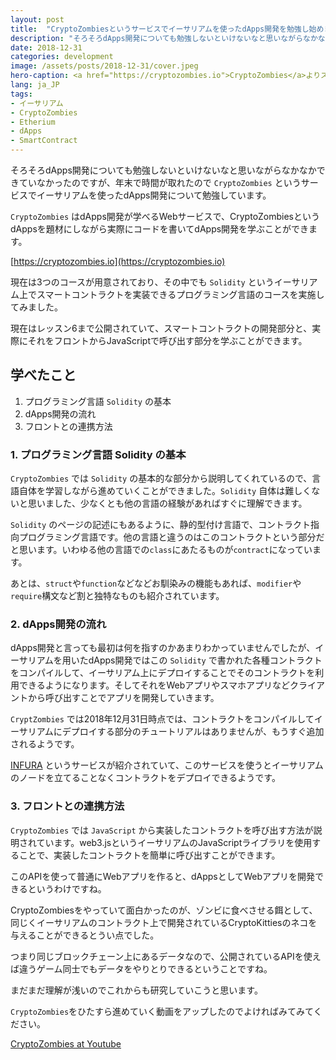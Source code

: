 ```yaml
---
layout: post
title:  "CryptoZombiesというサービスでイーサリアムを使ったdApps開発を勉強し始めました"
description: "そろそろdApps開発についても勉強しないといけないなと思いながらなかなかできていなかったのですが、年末で時間が取れたので CryptoZombiesというサービスでイーサリアムを使ったdApps開発について勉強しています。"
date: 2018-12-31
categories: development
image: /assets/posts/2018-12-31/cover.jpeg
hero-caption: <a href="https://cryptozombies.io">CryptoZombies</a>よりスクリーンショット
lang: ja_JP
tags:
- イーサリアム
- CryptoZombies
- Etherium
- dApps
- SmartContract
---
```


そろそろdApps開発についても勉強しないといけないなと思いながらなかなかできていなかったのですが、年末で時間が取れたので `CryptoZombies` というサービスでイーサリアムを使ったdApps開発について勉強しています。

`CryptoZombies` はdApps開発が学べるWebサービスで、CryptoZombiesというdAppsを題材にしながら実際にコードを書いてdApps開発を学ぶことができます。

[https://cryptozombies.io](https://cryptozombies.io)

現在は3つのコースが用意されており、その中でも `Solidity` というイーサリアム上でスマートコントラクトを実装できるプログラミング言語のコースを実施してみました。

現在はレッスン6まで公開されていて、スマートコントラクトの開発部分と、実際にそれをフロントからJavaScriptで呼び出す部分を学ぶことができます。

## 学べたこと

1. プログラミング言語 `Solidity` の基本
2. dApps開発の流れ
3. フロントとの連携方法

### 1. プログラミング言語 Solidity の基本

`CryptoZombies` では `Solidity` の基本的な部分から説明してくれているので、言語自体を学習しながら進めていくことができました。`Solidity` 自体は難しくないと思いました、少なくとも他の言語の経験があればすぐに理解できます。

`Solidity` のページの記述にもあるように、静的型付け言語で、コントラクト指向プログラミング言語です。他の言語と違うのはこのコントラクトという部分だと思います。いわゆる他の言語での`class`にあたるものが`contract`になっています。

あとは、`struct`や`function`などなどお馴染みの機能もあれば、`modifier`や`require`構文など割と独特なものも紹介されています。

### 2. dApps開発の流れ

dApps開発と言っても最初は何を指すのかあまりわかっていませんでしたが、イーサリアムを用いたdApps開発ではこの `Solidity` で書かれた各種コントラクトをコンパイルして、イーサリアム上にデプロイすることでそのコントラクトを利用できるようになります。そしてそれをWebアプリやスマホアプリなどクライアントから呼び出すことでアプリを開発していきます。

`CryptZombies` では2018年12月31日時点では、コントラクトをコンパイルしてイーサリアムにデプロイする部分のチュートリアルはありませんが、もうすぐ追加されるようです。

[INFURA](https://infura.io) というサービスが紹介されていて、このサービスを使うとイーサリアムのノードを立てることなくコントラクトをデプロイできるようです。

### 3. フロントとの連携方法

`CryptoZombies` では `JavaScript` から実装したコントラクトを呼び出す方法が説明されています。web3.jsというイーサリアムのJavaScriptライブラリを使用することで、実装したコントラクトを簡単に呼び出すことができます。

このAPIを使って普通にWebアプリを作ると、dAppsとしてWebアプリを開発できるというわけですね。


CryptoZombiesをやっていて面白かったのが、ゾンビに食べさせる餌として、同じくイーサリアムのコントラクト上で開発されているCryptoKittiesのネコを与えることができるとうい点でした。

つまり同じブロックチェーン上にあるデータなので、公開されているAPIを使えば違うゲーム同士でもデータをやりとりできるということですね。

まだまだ理解が浅いのでこれからも研究していこうと思います。

`CryptoZombies`をひたすら進めていく動画をアップしたのでよければみてみてください。

[CryptoZombies at Youtube](https://www.youtube.com/playlist?list=PLCwKASeEZrUvXfSoOTE5eud4F7oBYX0H7)